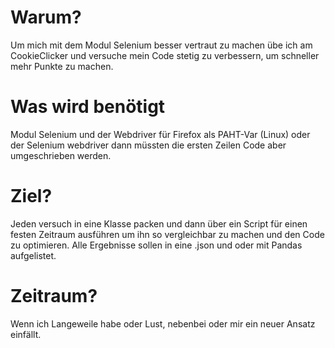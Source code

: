 # Warum?

Um mich mit dem Modul Selenium besser vertraut zu machen übe ich am CookieClicker und versuche mein Code stetig zu verbessern, um schneller mehr Punkte zu machen.

# Was wird benötigt
Modul Selenium und der Webdriver für Firefox als PAHT-Var (Linux) oder der Selenium webdriver dann müssten die ersten Zeilen Code aber umgeschrieben werden.

# Ziel? 
Jeden versuch in eine Klasse packen und dann über ein Script für einen festen Zeitraum ausführen um ihn so vergleichbar zu machen und den Code zu optimieren. Alle Ergebnisse sollen in eine .json und oder mit Pandas aufgelistet. 

# Zeitraum? 
Wenn ich Langeweile habe oder Lust, nebenbei oder mir ein neuer Ansatz einfällt.
